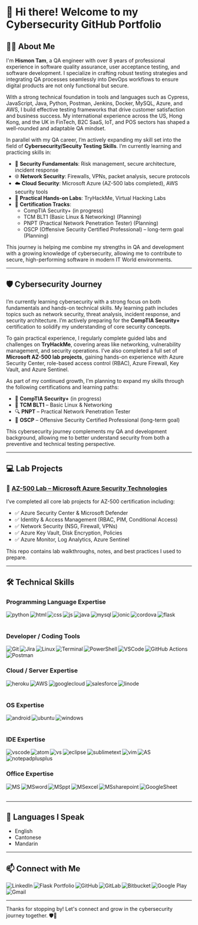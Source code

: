 # 👋 Hi there! Welcome to my Cybersecurity GitHub Portfolio

## 🧑‍💻 About Me

I'm **Hismon Tam**, a QA engineer with over 8 years of professional experience in software quality assurance, user acceptance testing, and software development. 
I specialize in crafting robust testing strategies and integrating QA processes seamlessly into DevOps workflows to ensure digital products are not only functional but secure.

With a strong technical foundation in tools and languages such as Cypress, JavaScript, Java, Python, Postman, Jenkins, Docker, MySQL, Azure, 
and AWS, I build effective testing frameworks that drive customer satisfaction and business success. 
My international experience across the US, Hong Kong, and the UK in FinTech, B2C SaaS, IoT, and POS sectors has shaped a well-rounded and adaptable QA mindset.

In parallel with my QA career, I’m actively expanding my skill set into the field of **Cybersecurity/Secuity Testing Skills**. I’m currently learning and practicing skills in:

- 🔐 **Security Fundamentals**: Risk management, secure architecture, incident response  
- 🌐 **Network Security**: Firewalls, VPNs, packet analysis, secure protocols  
- ☁️ **Cloud Security**: Microsoft Azure (AZ-500 labs completed), AWS security tools  
- 🧪 **Practical Hands-on Labs**: TryHackMe, Virtual Hacking Labs  
- 🧠 **Certification Tracks**:
  - CompTIA Security+ (in progress)
  - TCM BLT1 (Basic Linux & Networking) (Planning)
  - PNPT (Practical Network Penetration Tester) (Planning)
  - OSCP (Offensive Security Certified Professional) – long-term goal (Planning)

This journey is helping me combine my strengths in QA and development with a growing knowledge of cybersecurity, allowing me to contribute to secure, high-performing software in modern IT World environments.

---

## 🛡️ Cybersecurity Journey

I’m currently learning cybersecurity with a strong focus on both fundamentals and hands-on technical skills. My learning path includes topics such as network security, threat analysis, incident response, and security architecture.
I’m actively preparing for the **CompTIA Security+** certification to solidify my understanding of core security concepts.

To gain practical experience, I regularly complete guided labs and challenges on **TryHackMe**, covering areas like networking, vulnerability management, and security operations. 
I’ve also completed a full set of **Microsoft AZ-500 lab projects**, gaining hands-on experience with Azure Security Center, role-based access control (RBAC), Azure Firewall, Key Vault, and Azure Sentinel.

As part of my continued growth, I’m planning to expand my skills through the following certifications and learning paths:

- 📘 **CompTIA Security+** (in progress)  
- 🧠 **TCM BLT1** – Basic Linux & Networking  
- 🔍 **PNPT** – Practical Network Penetration Tester  
- 🧪 **OSCP** – Offensive Security Certified Professional (long-term goal)  

This cybersecurity journey complements my QA and development background, allowing me to better understand security from both a preventive and technical testing perspective.


---

## 💻 Lab Projects

### 🔐 [AZ-500 Lab – Microsoft Azure Security Technologies](https://github.com/himsontam/az500-lab)

I’ve completed all core lab projects for AZ-500 certification including:

- ✅ Azure Security Center & Microsoft Defender
- ✅ Identity & Access Management (RBAC, PIM, Conditional Access)
- ✅ Network Security (NSG, Firewall, VPNs)
- ✅ Azure Key Vault, Disk Encryption, Policies
- ✅ Azure Monitor, Log Analytics, Azure Sentinel

This repo contains lab walkthroughs, notes, and best practices I used to prepare.

---

## 🛠️ Technical Skills

### Programming Language Expertise
<img align="left" alt="python" src="https://img.shields.io/badge/Python-3776AB?style=for-the-badge&logo=python&logoColor=white" />
<img align="left" alt="html" src="https://img.shields.io/badge/HTML-239120?style=for-the-badge&logo=html5&logoColor=white" />
<img align="left" alt="css" src="https://img.shields.io/badge/CSS-239120?&style=for-the-badge&logo=css3&logoColor=white" />
<img align="left" alt="js" src="https://img.shields.io/badge/JavaScript-F7DF1E?style=for-the-badge&logo=javascript&logoColor=black" />
<img align="left" alt="java" src="https://img.shields.io/badge/Java-ED8B00?style=for-the-badge&logo=java&logoColor=white" />
<img align="left" alt="mysql" src="https://img.shields.io/badge/MySQL-00000F?style=for-the-badge&logo=mysql&logoColor=white" />
<img align="left" alt="ionic" src="https://img.shields.io/badge/Ionic-3880FF?style=for-the-badge&logo=ionic&logoColor=white" />
<img align="left" alt="cordova" src="https://img.shields.io/badge/Cordova-35434F?style=for-the-badge&logo=apache-cordova&logoColor=E8E8E8" />
<img align="left" alt="flask" src="https://img.shields.io/badge/Flask-000000?style=for-the-badge&logo=flask&logoColor=white" />
<br><br>

### Developer / Coding Tools
<img align="left" alt="Git" src="https://img.shields.io/badge/Git-F05032?style=for-the-badge&logo=git&logoColor=white" />
<img align="left" alt="Jira" src="https://img.shields.io/badge/Jira-0052CC?style=for-the-badge&logo=jira&logoColor=white" />
<img align="left" alt="Linux" src="https://img.shields.io/badge/Linux-FCC624?style=for-the-badge&logo=linux&logoColor=black" />
<img align="left" alt="Terminal" src="https://img.shields.io/badge/Terminal-Bash-4EAA25?style=for-the-badge&logo=gnubash&logoColor=white" />
<img align="left" alt="PowerShell" src="https://img.shields.io/badge/PowerShell-012456?style=for-the-badge&logo=powershell&logoColor=white" />
<img align="left" alt="VSCode" src="https://img.shields.io/badge/VSCode-007ACC?style=for-the-badge&logo=visual-studio-code&logoColor=white" />
<img align="left" alt="GitHub Actions" src="https://img.shields.io/badge/GitHub_Actions-2088FF?style=for-the-badge&logo=github-actions&logoColor=white" />
<img align="left" alt="Postman" src="https://img.shields.io/badge/Postman-FF6C37?style=for-the-badge&logo=postman&logoColor=white" />
<br><br>

### Cloud / Server Expertise
<img align="left" alt="heroku" src="https://img.shields.io/badge/Heroku-430098?style=for-the-badge&logo=heroku&logoColor=white" />
<img align="left" alt="AWS" src="https://img.shields.io/badge/AmazonAWS-232F3E?style=for-the-badge&logo=amazonaws&logoColor=white" />
<img align="left" alt="googlecloud" src="https://img.shields.io/badge/Google_Cloud-4285F4?style=for-the-badge&logo=google-cloud&logoColor=white" />
<img align="left" alt="salesforce" src="https://img.shields.io/badge/Salesforce-00A1E0?style=for-the-badge&logo=Salesforce&logoColor=white" />
<img align="left" alt="linode" src="https://img.shields.io/badge/Linode-Server-green?style=for-the-badge&logo=linode&logoColor=white" />
<br><br>

### OS Expertise
<img align="left" alt="android" src="https://img.shields.io/badge/Android-3DDC84?style=for-the-badge&logo=android&logoColor=white"/>
<img align="left" alt="ubuntu" src="https://img.shields.io/badge/Ubuntu-E95420?style=for-the-badge&logo=ubuntu&logoColor=white"/>
<img align="left" alt="windows" src="https://img.shields.io/badge/Windows-0078D6?style=for-the-badge&logo=windows&logoColor=white"/>
<br><br>

### IDE Expertise
<img align="left" alt="vscode" src="https://img.shields.io/badge/Visual_Studio_Code-0078D4?style=for-the-badge&logo=visual%20studio%20code&logoColor=white" />
<img align="left" alt="atom" src="https://img.shields.io/badge/Atom-66595C?style=for-the-badge&logo=Atom&logoColor=white" />
<img align="left" alt="vs" src="https://img.shields.io/badge/Visual_Studio-5C2D91?style=for-the-badge&logo=visual%20studio&logoColor=white" />
<img align="left" alt="eclipse" src="https://img.shields.io/badge/Eclipse-2C2255?style=for-the-badge&logo=eclipse&logoColor=white" />
<img align="left" alt="sublimetext" src="https://img.shields.io/badge/sublime_text-%23575757.svg?&style=for-the-badge&logo=sublime-text&logoColor=important" />
<img align="left" alt="vim" src="https://img.shields.io/badge/VIM-%2311AB00.svg?&style=for-the-badge&logo=vim&logoColor=white" />
<img align="left" alt="AS" src="https://img.shields.io/badge/Android_Studio-3DDC84?style=for-the-badge&logo=android-studio&logoColor=white" />
<img align="left" alt="notepadplusplus" src="https://img.shields.io/badge/Notepad++-90E59A.svg?style=for-the-badge&logo=notepad%2B%2B&logoColor=black" />
<br><br>

### Office Expertise
<img align="left" alt="MS" src="https://img.shields.io/badge/Microsoft_Office-D83B01?style=for-the-badge&logo=microsoft-office&logoColor=white" />
<img align="left" alt="MSword" src="https://img.shields.io/badge/Microsoft_Word-2B579A?style=for-the-badge&logo=microsoft-word&logoColor=white" />
<img align="left" alt="MSppt" src="https://img.shields.io/badge/Microsoft_PowerPoint-B7472A?style=for-the-badge&logo=microsoft-powerpoint&logoColor=white" />
<img align="left" alt="MSexcel" src="https://img.shields.io/badge/Microsoft_Excel-217346?style=for-the-badge&logo=microsoft-excel&logoColor=white" />
<img align="left" alt="MSsharepoint" src="https://img.shields.io/badge/Microsoft_SharePoint-0078D4?style=for-the-badge&logo=microsoft-sharepoint&logoColor=white" />
<img align="left" alt="GoogleSheet" src="https://img.shields.io/badge/Google%20Sheets-34A853?style=for-the-badge&logo=google-sheets&logoColor=white" />
<br><br>

---

## 💬 Languages I Speak

- English  
- Cantonese  
- Mandarin

---

## 📫 Connect with Me

[<img align="left" alt="LinkedIn" src="https://img.shields.io/badge/linkedin-%230077B5.svg?&style=for-the-badge&logo=linkedin&logoColor=white" />](https://www.linkedin.com/in/himson-tam)
[<img align="left" alt="Flask Portfolio" src="https://img.shields.io/badge/Flask%20Profile-ClickMe-green?style=for-the-badge&logo=Google-chrome&logoColor=white" />](http://himson-python-portfolio.herokuapp.com/Himson)
[<img align="left" alt="GitHub" src="https://img.shields.io/badge/GitHub-100000?style=for-the-badge&logo=github&logoColor=white" />](https://github.com/himsontam)
[<img align="left" alt="GitLab" src="https://img.shields.io/badge/GitLab-330F63?style=for-the-badge&logo=gitlab&logoColor=white" />](https://gitlab.com/himson)
[<img align="left" alt="Bitbucket" src="https://img.shields.io/badge/Bitbucket-330F63?style=for-the-badge&logo=bitbucket&logoColor=white" />](https://bitbucket.org/himsom0528/)
[<img align="left" alt="Google Play" src="https://img.shields.io/badge/Google_Play-414141?style=for-the-badge&logo=google-play&logoColor=white" />](https://play.google.com/store/apps/details?id=com.ECC.Timothy.App&hl=en_US&gl=US)
[<img align="left" alt="Gmail" src="https://img.shields.io/badge/Gmail-D14836?style=for-the-badge&logo=gmail&logoColor=white" />](mailto:himsontam0528@gmail.com)

<br><br>

---

Thanks for stopping by! Let's connect and grow in the cybersecurity journey together. 🛡️🚀
